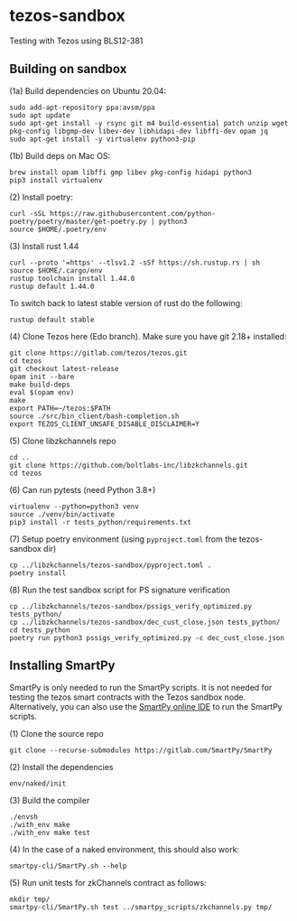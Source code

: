 # tezos-sandbox
Testing with Tezos using BLS12-381

## Building on sandbox

(1a) Build dependencies on Ubuntu 20.04:
	
    sudo add-apt-repository ppa:avsm/ppa
    sudo apt update
    sudo apt-get install -y rsync git m4 build-essential patch unzip wget pkg-config libgmp-dev libev-dev libhidapi-dev libffi-dev opam jq
    sudo apt-get install -y virtualenv python3-pip 
    
(1b) Build deps on Mac OS:

    brew install opam libffi gmp libev pkg-config hidapi python3
    pip3 install virtualenv

(2) Install poetry:
	
    curl -sSL https://raw.githubusercontent.com/python-poetry/poetry/master/get-poetry.py | python3
    source $HOME/.poetry/env

(3) Install rust 1.44
	
    curl --proto '=https' --tlsv1.2 -sSf https://sh.rustup.rs | sh
    source $HOME/.cargo/env
    rustup toolchain install 1.44.0
    rustup default 1.44.0

To switch back to latest stable version of rust do the following:

    rustup default stable
	
(4) Clone Tezos here (Edo branch). Make sure you have git 2.18+ installed:
    
    git clone https://gitlab.com/tezos/tezos.git
    cd tezos
    git checkout latest-release
    opam init --bare
    make build-deps
    eval $(opam env)
    make
    export PATH=~/tezos:$PATH
    source ./src/bin_client/bash-completion.sh
    export TEZOS_CLIENT_UNSAFE_DISABLE_DISCLAIMER=Y

(5) Clone libzkchannels repo

    cd ..
    git clone https://github.com/boltlabs-inc/libzkchannels.git
    cd tezos

(6) Can run pytests (need Python 3.8+)
    
    virtualenv --python=python3 venv
    source ./venv/bin/activate
    pip3 install -r tests_python/requirements.txt
    
(7) Setup poetry environment (using `pyproject.toml` from the tezos-sandbox dir)

    cp ../libzkchannels/tezos-sandbox/pyproject.toml .
    poetry install 
    
(8) Run the test sandbox script for PS signature verification

    cp ../libzkchannels/tezos-sandbox/pssigs_verify_optimized.py tests_python/
    cp ../libzkchannels/tezos-sandbox/dec_cust_close.json tests_python/
    cd tests_python
    poetry run python3 pssigs_verify_optimized.py -c dec_cust_close.json

## Installing SmartPy

SmartPy is only needed to run the SmartPy scripts. It is not needed for testing the tezos smart contracts with the Tezos sandbox node. Alternatively, you can also use the [SmartPy online IDE](https://smartpy.io/) to run the SmartPy scripts.

(1) Clone the source repo

    git clone --recurse-submodules https://gitlab.com/SmartPy/SmartPy

(2) Install the dependencies

    env/naked/init

(3) Build the compiler

    ./envsh
    ./with_env make
    ./with_env make test

(4) In the case of a naked environment, this should also work:

    smartpy-cli/SmartPy.sh --help

(5) Run unit tests for zkChannels contract as follows:

    mkdir tmp/
    smartpy-cli/SmartPy.sh test ../smartpy_scripts/zkchannels.py tmp/
